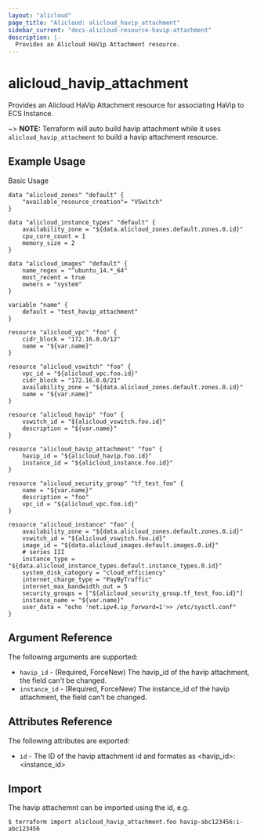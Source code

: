 ```yaml
---
layout: "alicloud"
page_title: "Alicloud: alicloud_havip_attachment"
sidebar_current: "docs-alicloud-resource-havip-attachment"
description: |-
  Provides an Alicloud HaVip Attachment resource.
---
```


# alicloud\_havip\_attachment

Provides an Alicloud HaVip Attachment resource for associating HaVip to ECS Instance.

~> **NOTE:** Terraform will auto build havip attachment while it uses `alicloud_havip_attachment` to build a havip attachment resource.

## Example Usage

Basic Usage

```
data "alicloud_zones" "default" {
	"available_resource_creation"= "VSwitch"
}

data "alicloud_instance_types" "default" {
 	availability_zone = "${data.alicloud_zones.default.zones.0.id}"
	cpu_core_count = 1
	memory_size = 2
}

data "alicloud_images" "default" {
	name_regex = "^ubuntu_14.*_64"
	most_recent = true
	owners = "system"
}

variable "name" {
	default = "test_havip_attachment"
}

resource "alicloud_vpc" "foo" {
	cidr_block = "172.16.0.0/12"
	name = "${var.name}"
}

resource "alicloud_vswitch" "foo" {
	vpc_id = "${alicloud_vpc.foo.id}"
	cidr_block = "172.16.0.0/21"
	availability_zone = "${data.alicloud_zones.default.zones.0.id}"
	name = "${var.name}"
}

resource "alicloud_havip" "foo" {
	vswitch_id = "${alicloud_vswitch.foo.id}"
	description = "${var.name}"
}

resource "alicloud_havip_attachment" "foo" {
	havip_id = "${alicloud_havip.foo.id}"
	instance_id = "${alicloud_instance.foo.id}"
}

resource "alicloud_security_group" "tf_test_foo" {
	name = "${var.name}"
	description = "foo"
	vpc_id = "${alicloud_vpc.foo.id}"
}

resource "alicloud_instance" "foo" {
	availability_zone = "${data.alicloud_zones.default.zones.0.id}"
	vswitch_id = "${alicloud_vswitch.foo.id}"
	image_id = "${data.alicloud_images.default.images.0.id}"
	# series III
	instance_type = "${data.alicloud_instance_types.default.instance_types.0.id}"
	system_disk_category = "cloud_efficiency"
	internet_charge_type = "PayByTraffic"
	internet_max_bandwidth_out = 5
	security_groups = ["${alicloud_security_group.tf_test_foo.id}"]
	instance_name = "${var.name}"
	user_data = "echo 'net.ipv4.ip_forward=1'>> /etc/sysctl.conf"
}
```
## Argument Reference

The following arguments are supported:

* `havip_id` - (Required, ForceNew) The havip_id of the havip attachment, the field can't be changed.
* `instance_id` - (Required, ForceNew) The instance_id of the havip attachment, the field can't be changed.

## Attributes Reference

The following attributes are exported:

* `id` - The ID of the havip attachment id and formates as <havip_id>:<instance_id>

## Import

The havip attachemnt can be imported using the id, e.g.

```
$ terraform import alicloud_havip_attachment.foo havip-abc123456:i-abc123456
```

